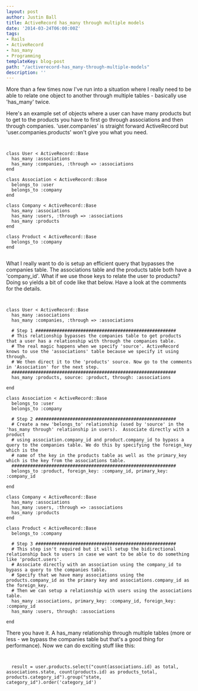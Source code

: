 ```yaml
---
layout: post
author: Justin Ball
title: ActiveRecord has_many through multiple models
date: '2014-03-24T06:00:00Z'
tags:
- Rails
- ActiveRecord
- has_many
- Programming
templateKey: blog-post
path: "/activerecord-has_many-through-multiple-models"
description: ''
---
```


More than a few times now I've run into a situation where I really need to be able to relate one object to another through multiple tables - basically use 'has_many' twice.

Here's an example set of objects where a user can have many products but to get to the products you have to first go through associations and then through companies.
'user.companies' is straight forward ActiveRecord but 'user.companies.products' won't give you what you need.

<pre><code class="ruby">

class User < ActiveRecord::Base
  has_many :associations
  has_many :companies, :through => :associations
end

class Association < ActiveRecord::Base
  belongs_to :user
  belongs_to :company
end

class Company < ActiveRecord::Base
  has_many :associations
  has_many :users, :through => :associations
  has_many :products
end

class Product < ActiveRecord::Base
  belongs_to :company
end

</pre></code>

What I really want to do is setup an efficient query that bypasses the companies table. The associations table and the products table both have a 'company_id'.
What if we use those keys to relate the user to products? Doing so yields a bit of code like that below. Have a look at the comments for the details.

<pre><code class="ruby">

class User < ActiveRecord::Base
  has_many :associations
  has_many :companies, :through => :associations

  # Step 1 #####################################################
  # This relationship bypasses the companies table to get products that a user has a relationship with through the companies table.
  # The real magic happens when we specify 'source'. ActiveRecord knows to use the 'associations' table because we specify it using through.
  # We then direct it to the 'products' source. Now go to the comments in 'Association' for the next step.
  ##############################################################
  has_many :products, source: :product, through: :associations

end

class Association < ActiveRecord::Base
  belongs_to :user
  belongs_to :company

  # Step 2 #####################################################
  # Create a new 'belongs_to' relationship (used by 'source' in the 'has_many through' relationship in users).  Associate directly with a product
  # using association.company_id and product.company_id to bypass a query to the companies table. We do this by specifying the foreign_key which is the
  # name of the key in the products table as well as the primary_key which is the key from the associations table.
  ##############################################################
  belongs_to :product, foreign_key: :company_id, primary_key: :company_id

end

class Company < ActiveRecord::Base
  has_many :associations
  has_many :users, :through => :associations
  has_many :products
end

class Product < ActiveRecord::Base
  belongs_to :company

  # Step 3 #####################################################
  # This step isn't required but it will setup the bidirectional relationship back to users in case we want to be able to do something like 'product.users'.
  # Associate directly with an association using the company_id to bypass a query to the companies table.
  # Specify that we have many associations using the products.company_id as the primary key and associations.company_id as the foreign_key.
  # Then we can setup a relationship with users using the associations table.
  has_many :associations, primary_key: :company_id, foreign_key: :company_id
  has_many :users, through: :associations

end
</pre></code>

There you have it. A has_many relationship through multiple tables (more or less - we bypass the companies table but that's a good thing for performance).
Now we can do exciting stuff like this:

<pre><code class="ruby">

  result = user.products.select("count(associations.id) as total, associations.state, count(products.id) as products_total, products.category_id").group("state, category_id").order('category_id')

</pre></code>
